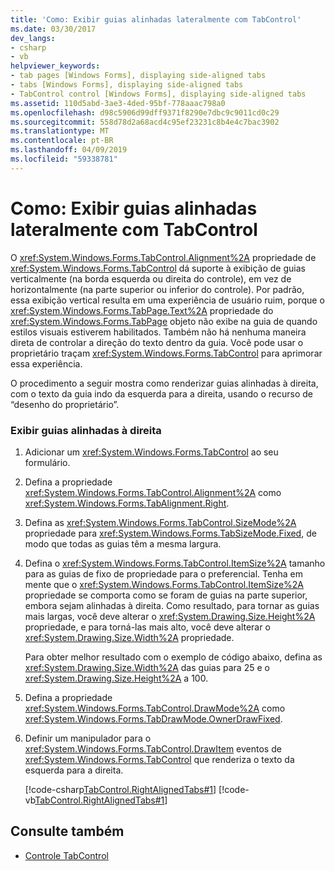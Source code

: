 ```yaml
---
title: 'Como: Exibir guias alinhadas lateralmente com TabControl'
ms.date: 03/30/2017
dev_langs:
- csharp
- vb
helpviewer_keywords:
- tab pages [Windows Forms], displaying side-aligned tabs
- tabs [Windows Forms], displaying side-aligned tabs
- TabControl control [Windows Forms], displaying side-aligned tabs
ms.assetid: 110d5abd-3ae3-4ded-95bf-778aaac798a0
ms.openlocfilehash: d98c5906d99dff9371f8290e7dbc9c9011cd0c29
ms.sourcegitcommit: 558d78d2a68acd4c95ef23231c8b4e4c7bac3902
ms.translationtype: MT
ms.contentlocale: pt-BR
ms.lasthandoff: 04/09/2019
ms.locfileid: "59338781"
---
```

# <a name="how-to-display-side-aligned-tabs-with-tabcontrol"></a>Como: Exibir guias alinhadas lateralmente com TabControl
O <xref:System.Windows.Forms.TabControl.Alignment%2A> propriedade de <xref:System.Windows.Forms.TabControl> dá suporte à exibição de guias verticalmente (na borda esquerda ou direita do controle), em vez de horizontalmente (na parte superior ou inferior do controle). Por padrão, essa exibição vertical resulta em uma experiência de usuário ruim, porque o <xref:System.Windows.Forms.TabPage.Text%2A> propriedade do <xref:System.Windows.Forms.TabPage> objeto não exibe na guia de quando estilos visuais estiverem habilitados. Também não há nenhuma maneira direta de controlar a direção do texto dentro da guia. Você pode usar o proprietário traçam <xref:System.Windows.Forms.TabControl> para aprimorar essa experiência.  
  
 O procedimento a seguir mostra como renderizar guias alinhadas à direita, com o texto da guia indo da esquerda para a direita, usando o recurso de “desenho do proprietário”.  
  
### <a name="to-display-right-aligned-tabs"></a>Exibir guias alinhadas à direita  
  
1. Adicionar um <xref:System.Windows.Forms.TabControl> ao seu formulário.  
  
2. Defina a propriedade <xref:System.Windows.Forms.TabControl.Alignment%2A> como <xref:System.Windows.Forms.TabAlignment.Right>.  
  
3. Defina as <xref:System.Windows.Forms.TabControl.SizeMode%2A> propriedade para <xref:System.Windows.Forms.TabSizeMode.Fixed>, de modo que todas as guias têm a mesma largura.  
  
4. Defina o <xref:System.Windows.Forms.TabControl.ItemSize%2A> tamanho para as guias de fixo de propriedade para o preferencial. Tenha em mente que o <xref:System.Windows.Forms.TabControl.ItemSize%2A> propriedade se comporta como se foram de guias na parte superior, embora sejam alinhadas à direita. Como resultado, para tornar as guias mais largas, você deve alterar o <xref:System.Drawing.Size.Height%2A> propriedade, e para torná-las mais alto, você deve alterar o <xref:System.Drawing.Size.Width%2A> propriedade.  
  
     Para obter melhor resultado com o exemplo de código abaixo, defina as <xref:System.Drawing.Size.Width%2A> das guias para 25 e o <xref:System.Drawing.Size.Height%2A> a 100.  
  
5. Defina a propriedade <xref:System.Windows.Forms.TabControl.DrawMode%2A> como <xref:System.Windows.Forms.TabDrawMode.OwnerDrawFixed>.  
  
6. Definir um manipulador para o <xref:System.Windows.Forms.TabControl.DrawItem> eventos de <xref:System.Windows.Forms.TabControl> que renderiza o texto da esquerda para a direita.  
  
     [!code-csharp[TabControl.RightAlignedTabs#1](~/samples/snippets/csharp/VS_Snippets_Winforms/TabControl.RightAlignedTabs/CS/Form1.cs#1)]
     [!code-vb[TabControl.RightAlignedTabs#1](~/samples/snippets/visualbasic/VS_Snippets_Winforms/TabControl.RightAlignedTabs/VB/Form1.vb#1)]  
  
## <a name="see-also"></a>Consulte também

- [Controle TabControl](tabcontrol-control-windows-forms.md)
